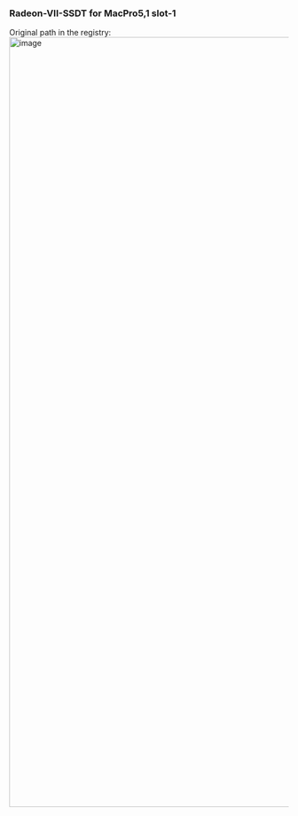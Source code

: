 ### Radeon-VII-SSDT for MacPro5,1 slot-1
Original path in the registry:
<img width="1389" alt="image" src="https://user-images.githubusercontent.com/7897244/173973182-598d7334-928e-469a-b7ac-e5146318ad9b.png">
